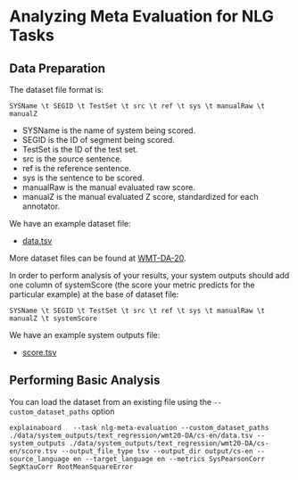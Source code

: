 # Analyzing Meta Evaluation for NLG Tasks


## Data Preparation

The dataset file format is:
```
SYSName \t SEGID \t TestSet \t src \t ref \t sys \t manualRaw \t manualZ
```
* SYSName is the name of system being scored.
* SEGID is the ID of segment being scored.
* TestSet is the ID of the test set.
* src is the source sentence.
* ref is the reference sentence.
* sys is the sentence to be scored.
* manualRaw is the manual evaluated raw score.
* manualZ is the manual evaluated Z score, standardized for each annotator. 

We have an example dataset file:
* [data.tsv](./data/system_outputs/text_regression/wmt20-DA/cs-en/data.tsv)

More dataset files can be found at [WMT-DA-20](https://drive.google.com/drive/u/0/folders/1JXpo0yxPLYlNgLbOfP1bzs9z6SOx76Wo).

In order to perform analysis of your results, your system outputs should add one column of systemScore (the score your metric predicts for the particular example) at the base of dataset file:

```
SYSName \t SEGID \t TestSet \t src \t ref \t sys \t manualRaw \t manualZ \t systemScore
```

We have an example system outputs file:
* [score.tsv](./data/system_outputs/text_regression/wmt20-DA/cs-en/score.tsv)




## Performing Basic Analysis
You can load the dataset from an existing file using the
`--custom_dataset_paths` option

```shell
explainaboard   --task nlg-meta-evaluation --custom_dataset_paths ./data/system_outputs/text_regression/wmt20-DA/cs-en/data.tsv --system_outputs ./data/system_outputs/text_regression/wmt20-DA/cs-en/score.tsv --output_file_type tsv --output_dir output/cs-en --source_language en --target_language en --metrics SysPearsonCorr SegKtauCorr RootMeanSquareError
```



